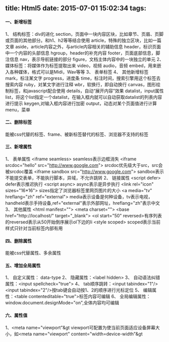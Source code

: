 ﻿title: Html5
date: 2015-07-01 15:02:34
tags:
---
#### 一、新增标签
1、 结构标签：div的进化
  section，页面中一块内容区块，比如章节、页眉、页脚或页面的其他部分。和h1、h2等等结合使用
  article，特殊的独立区块，比如一篇文章
  aside，article内容之外，与article内容相关的辅助信息
  header，标识页面中一个内容的头部信息
  hgroup，header的补充内容
  footer，页面底部信息，脚注信息
  nav，表示导航链接的部分
  figure，文档主体内容中的一块独立的单元
2、 媒体标签：将媒体作为标签提取出来
  video，视频
  audio，音频
  embed，用来嵌入各种媒体，格式可以是Midi，Wav等等
3、 表单标签
4、 其他新增标签
  mark，标注某文字
  progress，进度条
  time，标注时间，搜索引擎用这个标签去搜索内容
  ruby，对某文字进行注释
  wbr，软换行，即自动换行
  canvas，图形绘制标签，和javascript配合使用
  details，自动“展开内容”效果
  datalist，input属性list，将这个list指定一个datalist，在输入框内就可以自动获取datalist的列表内容进行提示
  keygen,对输入框内容进行加密
  output，动态对某个页面值进行计算
  menu，菜单
#### 二、删除标签
  能被css代替的标签、frame、被新标签替代的标签、浏览器不支持的标签
#### 三、新增属性
1、 表单属性
   &lt;iframe seamless&gt; seamless表示边框消失
   &lt;iframe srcdoc="hello" src="http://www.google.com"&gt; srcdoc优先级大于src，src会被srcdoc覆盖
   &lt;iframe sandbox src="http://www.google.com"&gt; sandbox表示不能提交表单，不能执行脚本，异域，不允许跳转
2、 链接属性
  &lt;script defer&gt; defer表示推迟执行
  &lt;script async&gt; async表示是异步执行
  &lt;link rel="icon" sizes="16*16"&gt; sizes指定了浏览器标签里网页图片的大小
  &lt;a media="tv" hreflang="zh" ref="external"&gt; media表示设备是何种设备，tv表示电视，handheld表示手持设备,ref="external"表示外部网址，hreflang="zh"表示中文
3、 其他属性
  &lt;html manifest=""&gt;
  &lt;meta charset=""&gt;
  &lt;base href="http://localhost/" target="_blank"&gt;
  &lt;ol start="50" reversed&gt;有序列表的reversed表示从50开始倒序展示ol下边的li
  &lt;style scoped&gt; scoped表示当前样式只针对当前标签内部有用 
#### 四、删除属性
  能被css代替属性、多余属性
#### 五、增加全局属性
1、 自定义属性： data-type
2、 隐藏属性：&lt;label hidden&gt;
3、 自动语法纠错属性：&lt;input spellcheck="true"&gt;
4、 tab顺序跳转：&lt;input tabindex="1"/&gt;&lt;input tabindex="2"/&gt;按tab键会自动按1、2的顺序进行光标定位
5、 编辑属性：&lt;table contenteditable="true"&gt;标签内容可编辑
6、 全局编辑属性：window.document.designMode="on",全体内容均可编辑
#### 六、属性值
1、&lt;meta name="viewport"&gt
viewport可配置为使当前页面适应设备屏幕大小，如&lt;meta name="viewport" content="width=device-width"&gt










 

